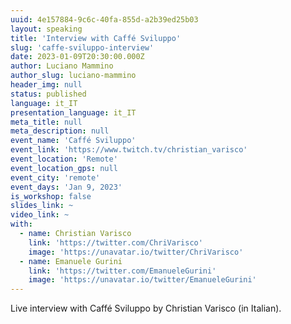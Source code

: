 ```yaml
---
uuid: 4e157884-9c6c-40fa-855d-a2b39ed25b03
layout: speaking
title: 'Interview with Caffé Sviluppo'
slug: 'caffe-sviluppo-interview'
date: 2023-01-09T20:30:00.000Z
author: Luciano Mammino
author_slug: luciano-mammino
header_img: null
status: published
language: it_IT
presentation_language: it_IT
meta_title: null
meta_description: null
event_name: 'Caffé Sviluppo'
event_link: 'https://www.twitch.tv/christian_varisco'
event_location: 'Remote'
event_location_gps: null
event_city: 'remote'
event_days: 'Jan 9, 2023'
is_workshop: false
slides_link: ~
video_link: ~
with:
  - name: Christian Varisco
    link: 'https://twitter.com/ChriVarisco'
    image: 'https://unavatar.io/twitter/ChriVarisco'
  - name: Emanuele Gurini
    link: 'https://twitter.com/EmanueleGurini'
    image: 'https://unavatar.io/twitter/EmanueleGurini'
---
```


Live interview with Caffé Sviluppo by Christian Varisco (in Italian).